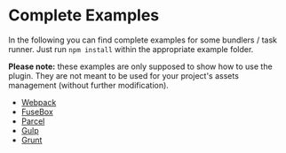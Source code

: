 # Complete Examples

In the following you can find complete examples for some bundlers / task runner. Just run `npm install` within the appropriate example folder.

**Please note:** these examples are only supposed to show how to use the plugin. They are not meant to be used for your project's assets management (without further modification).

- [Webpack](webpack/)
- [FuseBox](fuse-box/)
- [Parcel](parcel/)
- [Gulp](gulp/)
- [Grunt](grunt/)